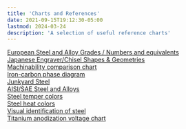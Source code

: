 ```yaml
---
title: 'Charts and References'
date: 2021-09-15T19:12:30-05:00
lastmod: 2024-03-24
description: 'A selection of useful reference charts'
---
```

[European Steel and Alloy Grades / Numbers and equivalents](http://steelnumber.com/)\
[Japanese Engraver/Chisel Shapes & Geometries](https://discord.com/channels/251051817398435841/251054378062970880/798294831167176714)\
[Machinability comparison chart](http://www.carbidedepot.com/formulas-machinability.htm)\
[Iron-carbon phase diagram](/images/iron-carbon-phase-diagram.png)\
[Junkyard Steel](/images/junkyard-steel.png)\
[AISI/SAE Steel and Alloys](https://www.engineeringtoolbox.com/aisi-sae-steel-numbering-system-d_1449.html)\
[Steel temper colors](/images/temper-colors.jpg)\
[Steel heat colors](/images/heat-colors.jpg)\
[Visual identification of steel](/images/visual-identification-steel.jpg)\
[Titanium anodization voltage chart](/images/titanium-anodization-chart.jpg)
